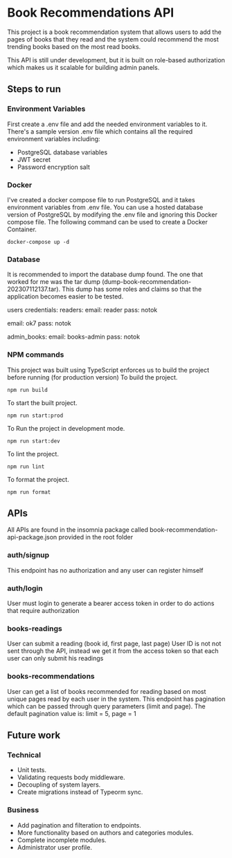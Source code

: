 # Book Recommendations API

This project is a book recommendation system that allows users to add the pages of books that they read and the system could recommend the most trending books based on the most read books.

This API is still under development, but it is built on role-based authorization which makes us it scalable for building admin panels.

## Steps to run
### Environment Variables
First create a .env file and add the needed environment variables to it.
<br>
There's a sample version .env file which contains all the required environment variables including:
<ul>
<li> PostgreSQL database variables
<li> JWT secret
<li> Password encryption salt 
</ul>

### Docker
I've created a docker compose file to run PostgreSQL and it takes environment variables from .env file.
You can use a hosted database version of PostgreSQL by modifying the .env file and ignoring this Docker compose file.
The following command can be used to create a Docker Container.
``` 
docker-compose up -d 
```

### Database
It is recommended to import the database dump found.
The one that worked for me was the tar dump (dump-book-recommendation-202307112137.tar).
This dump has some roles and claims so that the application becomes easier to be tested.

users credentials:
readers:
  email: reader
  pass: notok

  email: ok7
  pass: notok

admin_books:
  email: books-admin
  pass: notok

### NPM commands
This project was built using TypeScript enforces us to build the project before running (for production version)
To build the project.
```
npm run build
```

To start the built project.
```
npm run start:prod
```

To Run the project in development mode.
```
npm run start:dev
```

To lint the project.
```
npm run lint
```

To format the project.
```
npm run format
```

## APIs
All APIs are found in the insomnia package called book-recommendation-api-package.json provided in the root folder
### auth/signup
This endpoint has no authorization and any user can register himself

### auth/login
User must login to generate a bearer access token in order to do actions that require authorization

### books-readings
User can submit a reading (book id, first page, last page)
User ID is not not sent through the API, instead we get it from the access token so that each user can only submit his readings

### books-recommendations
User can get a list of books recommended for reading based on most unique pages read by each user in the system.
This endpoint has pagination which can be passed through query parameters (limit and page).
The default pagination value is: limit = 5, page = 1

## Future work
### Technical
<ul>
<li> Unit tests.
<li> Validating requests body middleware.
<li> Decoupling of system layers.
<li> Create migrations instead of Typeorm sync.
</ul>

### Business
<ul>
<li> Add pagination and filteration to endpoints.
<li> More functionality based on authors and categories modules.
<li> Complete incomplete modules.
<li> Administrator user profile.
</ul>


